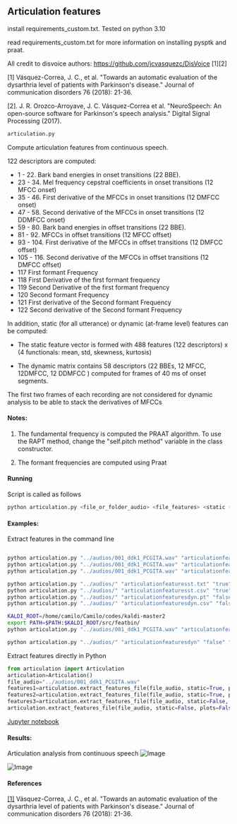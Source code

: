 ## Articulation features

install requirements_custom.txt. Tested on python 3.10

read requirements_custom.txt for more information on installing pysptk and praat.

All credit to disvoice authors: https://github.com/jcvasquezc/DisVoice [1][2]

[1] Vásquez-Correa, J. C., et al. "Towards an automatic evaluation of the dysarthria level of patients with Parkinson's disease." Journal of communication disorders 76 (2018): 21-36.

[2]. J. R. Orozco-Arroyave, J. C. Vásquez-Correa et al. "NeuroSpeech: An open-source software for Parkinson's speech analysis." Digital Signal Processing (2017).


```sh
articulation.py
```
Compute articulation features from continuous speech.

122 descriptors are computed:

- 1 - 22. Bark band energies in onset transitions (22 BBE).
- 23 - 34. Mel frequency cepstral coefficients in onset transitions (12 MFCC onset)
- 35 - 46. First derivative of the MFCCs in onset transitions (12 DMFCC onset)
- 47 - 58. Second derivative of the MFCCs in onset transitions (12 DDMFCC onset)
- 59 - 80. Bark band energies in offset transitions (22 BBE).
- 81 - 92. MFCCs in offset transitions (12 MFCC offset)
- 93 - 104. First derivative of the MFCCs in offset transitions (12 DMFCC offset)
- 105 - 116. Second derivative of the MFCCs in offset transitions (12 DMFCC offset)
- 117 First formant Frequency
- 118 First Derivative of the first formant frequency
- 119 Second Derivative of the first formant frequency
- 120 Second formant Frequency
- 121 First derivative of the Second formant Frequency
- 122 Second derivative of the Second formant Frequency

In addition, static (for all utterance) or dynamic (at-frame level) features can be computed:

- The static feature vector is formed with 488 features (122 descriptors) x (4 functionals: mean, std, skewness, kurtosis)

- The dynamic matrix contains 58 descriptors (22 BBEs, 12 MFCC, 12DMFCC, 12 DDMFCC ) computed for frames of 40 ms of onset segments.

The first two frames of each recording are not considered for dynamic analysis to be able to stack the derivatives of MFCCs

#### Notes:
1. The fundamental frequency is computed the PRAAT algorithm. To use the RAPT method,  change the "self.pitch method" variable in the class constructor.

2. The formant frequencies are computed using Praat


#### Running
Script is called as follows

```sh
python articulation.py <file_or_folder_audio> <file_features> <static (true or false)> <plots (true or false)> <format (csv, txt, npy, kaldi, torch)>
```

#### Examples:

Extract features in the command line
```sh

python articulation.py "../audios/001_ddk1_PCGITA.wav" "articulationfeaturesAst.txt" "true" "true" "txt"
python articulation.py "../audios/001_ddk1_PCGITA.wav" "articulationfeaturesUst.csv" "true" "true" "csv"
python articulation.py "../audios/001_ddk1_PCGITA.wav" "articulationfeaturesUdyn.pt" "false" "true" "torch"

python articulation.py "../audios/" "articulationfeaturesst.txt" "true" "false" "txt"
python articulation.py "../audios/" "articulationfeaturesst.csv" "true" "false" "csv"
python articulation.py "../audios/" "articulationfeaturesdyn.pt" "false" "false" "torch"
python articulation.py "../audios/" "articulationfeaturesdyn.csv" "false" "false" "csv"

KALDI_ROOT=/home/camilo/Camilo/codes/kaldi-master2
export PATH=$PATH:$KALDI_ROOT/src/featbin/
python articulation.py "../audios/001_ddk1_PCGITA.wav" "articulationfeaturesUdyn" "false" "false" "kaldi"

python articulation.py "../audios/" "articulationfeaturesdyn" "false" "false" "kaldi"
```

Extract features directly in Python
```python
from articulation import Articulation
articulation=Articulation()
file_audio="../audios/001_ddk1_PCGITA.wav"
features1=articulation.extract_features_file(file_audio, static=True, plots=True, fmt="npy")
features2=articulation.extract_features_file(file_audio, static=True, plots=True, fmt="dataframe")
features3=articulation.extract_features_file(file_audio, static=False, plots=True, fmt="torch")
articulation.extract_features_file(file_audio, static=False, plots=False, fmt="kaldi", kaldi_file="./test")
```

[Jupyter notebook](https://github.com/jcvasquezc/DisVoice/blob/master/notebooks_examples/articulation_features.ipynb)

#### Results:

Articulation analysis from continuous speech
![Image](https://github.com/jcvasquezc/DisVoice/blob/master/images/articulation_continuousFormants.png?raw=True)


![Image](https://github.com/jcvasquezc/DisVoice/blob/master/images/articulation_transition.png?raw=True)


#### References

[[1]](https://www5.informatik.uni-erlangen.de/Forschung/Publikationen/2018/Vasquez-Correa18-TAA.pdf) Vásquez-Correa, J. C., et al. "Towards an automatic evaluation of the dysarthria level of patients with Parkinson's disease." Journal of communication disorders 76 (2018): 21-36.